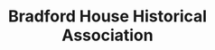 ---
layout: repo
title: "Bradford House Historical Association"
id: 15090
permalink: repos/15090/
---